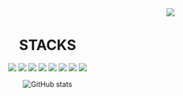 <div align="right">
<img src="https://komarev.com/ghpvc/?username=yeon32&&style=flat-square" align="right" />
</div>  
  
<br/> 


### 


<div align=center><h1>STACKS</h1></div>

<div align=center> 
 <img src="https://img.shields.io/badge/swift-F54A2A?style=for-the-badge&logo=swift&logoColor=white">
 <img src="https://img.shields.io/badge/html5-E34F26?style=for-the-badge&logo=html5&logoColor=white"> 
 <img src="https://img.shields.io/badge/css-1572B6?style=for-the-badge&logo=css3&logoColor=white"> 
 <img src="https://img.shields.io/badge/javascript-F7DF1E?style=for-the-badge&logo=javascript&logoColor=black"> 
 <img src="https://img.shields.io/badge/react-61DAFB?style=for-the-badge&logo=react&logoColor=black"> 
  <img src="https://img.shields.io/badge/java-007396?style=for-the-badge&logo=java&logoColor=white">
  <img src="https://img.shields.io/badge/github-181717?style=for-the-badge&logo=github&logoColor=white">
  <img src="https://img.shields.io/badge/git-F05032?style=for-the-badge&logo=git&logoColor=white">


  

![GitHub stats](https://github-readme-stats.vercel.app/api?username=yeon32&show_icons=true)  

  
  </div>




